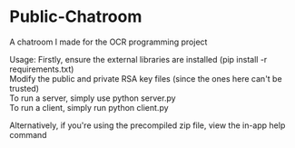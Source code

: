 # Public-Chatroom
A chatroom I made for the OCR programming project

Usage:
Firstly, ensure the external libraries are installed (pip install -r requirements.txt)\
Modify the public and private RSA key files (since the ones here can't be trusted)\
To run a server, simply use python server.py\
To run a client, simply run python client.py


Alternatively, if you're using the precompiled zip file, view the in-app help command
